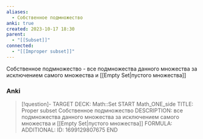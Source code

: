 ```yaml
---
aliases:
  - Собственное подмножество
anki: true
created: 2023-10-17 18:30
parent:
  - "[[Subset]]"
connected:
  - "[[Improper subset]]"
---
```


Собственное подмножество - все подмножества данного множества за исключением самого множества и [[Empty Set|пустого множества]]

### Anki
> [!question]-
TARGET DECK: Math::Set
START
Math_ONE_side
TITLE: Proper subset
Собственное подмножество
DESCRIPTION: все подмножества данного множества за исключением самого множества и [[Empty Set|пустого множества]]
FORMULA: 
ADDITIONAL:
ID: 1699129807675
END












